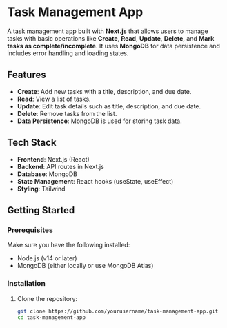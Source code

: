 # Task Management App

A task management app built with **Next.js** that allows users to manage tasks with basic operations like **Create**, **Read**, **Update**, **Delete**, and **Mark tasks as complete/incomplete**. It uses **MongoDB** for data persistence and includes error handling and loading states.

## Features

- **Create**: Add new tasks with a title, description, and due date.
- **Read**: View a list of tasks.
- **Update**: Edit task details such as title, description, and due date.
- **Delete**: Remove tasks from the list.
- **Data Persistence**: MongoDB is used for storing task data.

## Tech Stack

- **Frontend**: Next.js (React)
- **Backend**: API routes in Next.js
- **Database**: MongoDB
- **State Management**: React hooks (useState, useEffect)
- **Styling**: Tailwind 

## Getting Started

### Prerequisites

Make sure you have the following installed:

- Node.js (v14 or later)
- MongoDB (either locally or use MongoDB Atlas)

### Installation

1. Clone the repository:
   ```bash
   git clone https://github.com/yourusername/task-management-app.git
   cd task-management-app
